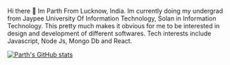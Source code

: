 Hi there 👋
Im Parth From Lucknow, India. Im currently doing my undergrad from Jaypee University Of Information Technology, Solan in Information Technology. This pretty much makes it obvious for me to be interested in design and development of different softwares.
Tech interests include Javascript, Node Js, Mongo Db and React.

[![Parth's GitHub stats](https://github-readme-stats.vercel.app/api?username=parth-khare)](https://github.com/anuraghazra/github-readme-stats)
